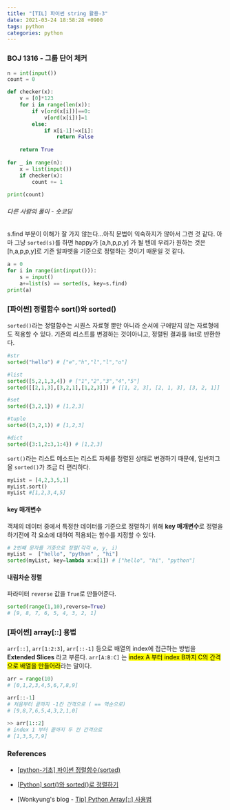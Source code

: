 ```yaml
---
title: "[TIL] 파이썬 string 활용-3"
date: 2021-03-24 18:58:28 +0900
tags: python
categories: python
---
```




### BOJ 1316 - 그룹 단어 체커

```python
n = int(input())
count = 0

def checker(x):
    v = [0]*123
    for i in range(len(x)):
        if v[ord(x[i])]==0:
            v[ord(x[i])]=1
        else:
            if x[i-1]!=x[i]:
                return False
            
    return True
    
for _ in range(n):
    x = list(input())
    if checker(x):
        count += 1
    
print(count)
```

###### 다른 사람의 풀이 - 숏코딩

s.find 부분이 이해가 잘 가지 않는다...아직 문법이 익숙하지가 않아서 그런 것 같다.
아마 그냥 `sorted(s)`를 하면 happy가 [a,h,p,p,y] 가 될 텐데 우리가 원하는 것은 [h,a,p,p,y]로 기존 알파벳을 기준으로 정렬하는 것이기 때문일 것 같다.

```python
a = 0
for i in range(int(input())):
    s = input()
    a+=list(s) == sorted(s, key=s.find)
print(a)
```



### [파이썬] 정렬함수 sort()와 sorted()

`sorted()`라는 정렬함수는 시퀀스 자료형 뿐만 아니라 순서에 구애받지 않는 자료형에도 적용할 수 있다.
기존의 리스트를 변경하는 것이아니고, 정렬된 결과를 list로 반환한다.

```python
#str
sorted("hello") # ["e","h","l","l","o"]

#list
sorted([5,2,1,3,4]) # ["1","2","3","4","5"]
sorted([[2,1,3],[3,2,1],[1,2,3]]) # [[1, 2, 3], [2, 1, 3], [3, 2, 1]]

#set
sorted({3,2,1}) # [1,2,3]

#tuple
sorted((3,2,1)) # [1,2,3]

#dict
sorted({3:1,2:3,1:4}) # [1,2,3]
```

`sort()`라는 리스트 메소드는 리스트 자체를 정렬된 상태로 변경하기 때문에, 일반저그올 `sorted()`가 조금 더 편리하다.

```python
myList = [4,2,3,5,1]
myList.sort()
myList #[1,2,3,4,5]
```



#### key 매개변수

객체의 데이터 중에서 특정한 데이터를 기준으로 정렬하기 위해 **key 매개변수**로 정렬을 하기전에 각 요소에 대하여 적용되는 함수를 지정할 수 있다.

```python
# 2번째 문자를 기준으로 정렬(각각 e, y, i)
myList =  ["hello", "python" , "hi"]
sorted(myList, key=lambda x:x[1]) # ["hello", "hi", "python"]
```



#### 내림차순 정렬

파라미터 `reverse` 값을 `True`로 만들어준다.

```python
sorted(range(1,10),reverse=True)
# [9, 8, 7, 6, 5, 4, 3, 2, 1]
```



### [파이썬] array[::] 용법

`arr[::]`, `arr[1:2:3]`, `arr[::-1]` 등으로 배열의 index에 접근하는 방법을 **Extended Slices** 라고 부른다.
`arr[A:B:C]` 는 <mark>index A 부터 index B까지 C의 간격으로 배열을 만들어라</mark>라는 말이다.

```python
arr = range(10)
# [0,1,2,3,4,5,6,7,8,9]
```

```python
arr[::-1]
# 처음부터 끝까지 -1칸 간격으로 ( == 역순으로)
# [9,8,7,6,5,4,3,2,1,0]

>> arr[1::2]
# index 1 부터 끝까지 두 칸 간격으로
# [1,3,5,7,9]
```



### References

- [[python-기초] 파이썬 정렬함수(sorted)](https://bit.ly/3shkkPr)
- [[Python] sort()와 sorted()로 정렬하기](https://cigiko.cafe24.com/python-%EC%A0%95%EB%A0%AC%ED%95%98%EA%B8%B0-sort%EC%99%80-sorted/)

- [Wonkyung's blog - [Tip\] Python Array[::] 사용법](https://blog.wonkyunglee.io/3)